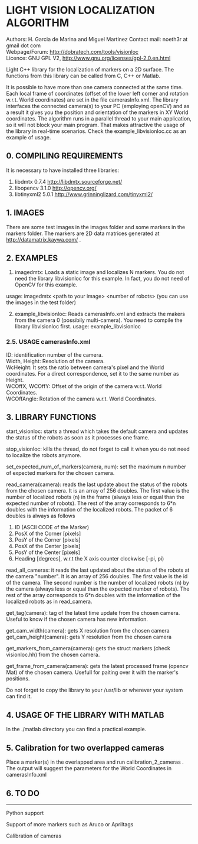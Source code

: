 # LIGHT VISION LOCALIZATION ALGORITHM

Authors: H. Garcia de Marina and Miguel Martinez
Contact mail: noeth3r at gmail dot com  
Webpage/Forum: http://dobratech.com/tools/visionloc  
Licence: GNU GPL V2, http://www.gnu.org/licenses/gpl-2.0.en.html

Light C++ library for the localization of markers on a 2D surface. The functions from this library can be called from C, C++ or Matlab. 

It is possible to have more than one camera connected at the same time. Each local frame of coordinates (offset of the lower left corner and rotation w.r.t. World coordinates) are set in the file camerasInfo.xml. The library interfaces the connected camera(s) to your PC (employing openCV) and as a result it gives you the position and orientation of the markers in XY World coordinates. The algorithm runs in a parallel thread to your main application, so it will not block your main program. That makes attractive the usage of the library in real-time scenarios. Check the example_libvisionloc.cc as an example of usage.

## 0. COMPILING REQUIREMENTS
It is necessary to have installed three libraries:
1. libdmtx 0.7.4 http://libdmtx.sourceforge.net/
2. libopencv 3.1.0 http://opencv.org/
3. libtinyxml2 5.0.1 http://www.grinninglizard.com/tinyxml2/


## 1. IMAGES
There are some test images in the images folder and some markers 
in the markers folder. The markers are 2D data matrices generated
at http://datamatrix.kaywa.com/ .

## 2. EXAMPLES
1. imagedmtx: Loads a static image and localizes N markers. You do not need the library libvisionloc for this example. In fact, you do not need of OpenCV for
this example.

usage: imagedmtx \<path to your image\> \<number of robots\> (you can use the images in the test folder)

2. example_libvisionloc: Reads camerasInfo.xml and extracts the makers from the
camera 0 (possibily multi-camera). You need to compile the library libvisionloc first.
usage: example_libvisionloc

### 2.5. USAGE camerasInfo.xml
ID: identification number of the camera.  
Width, Height: Resolution of the camera.  
WcHeight: It sets the ratio between camera's pixel and the World coordinates. For a direct correspondence, set it to the same number as Height.  
WCOffX, WCOffY: Offset of the origin of the camera w.r.t. World Coordinates.  
WCOffAngle: Rotation of the camera w.r.t. World Coordinates.

## 3. LIBRARY FUNCTIONS
start_visionloc: starts a thread which takes the default camera and 
updates the status of the robots as soon as it processes one frame.

stop_visionloc: kills the thread, do not forget to call it when you
do not need to localize the robots anymore.

set_expected_num_of_markers(camera, num): set the maximum n number of expected markers for the chosen camera.

read_camera(camera): reads the last update about the status of the robots from 
the chosen camera. It is an array of 256 doubles. The first value is the number of localized robots (n) in the frame (always less or equal than the expected number of robots). The rest of the array corresponds to 6*n doubles with the information of the localized robots. The packet of 6 doubles is always as follows

1. ID (ASCII CODE of the Marker)
2. PosX of the Corner [pixels]
3. PosY of the Corner [pixels]
4. PosX of the Center [pixels]
5. PosY of the Center [pixels]
6. Heading [degrees], w.r.t the X axis counter clockwise [-pi, pi)

read_all_cameras: it reads the last updated about the status of the robots at the camera "number". It is an array of 256 doubles. The first value is the id of the camera. The second number is the number of localized robots (n) by the camera (always less or equal than the expected number of robots). The rest of the array corresponds to 6*n doubles with the information of the localized robots as in read_camera.

get_tag(camera): tag of the latest time update from the chosen camera. Useful to know if the chosen camera has new information.

get_cam_width(camera): gets X resolution from the chosen camera
get_cam_height(camera): gets Y resolution from the chosen camera

get_markers_from_camera(camera): gets the struct markers (check visionloc.hh) from the chosen camera.

get_frame_from_camera(camera): gets the latest processed frame (opencv Mat) of the chosen camera. Usefull for paiting over it with the marker's positions.

Do not forget to copy the library to your /usr/lib or wherever your
system can find it.


## 4. USAGE OF THE LIBRARY WITH MATLAB
In the ./matlab directory you can find a practical example.

## 5. Calibration for two overlapped cameras
Place a marker(s) in the overlapped area and run calibration_2_cameras . The output will suggest the parameters for the World Coordinates in camerasInfo.xml

## 6. TO DO
--------
Python support

Support of more markers such as Aruco or Apriltags 

Calibration of cameras 
